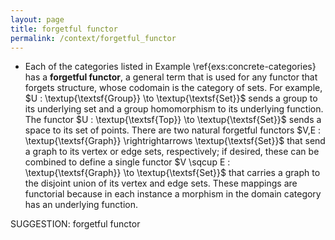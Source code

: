 ```yaml
---
layout: page
title: forgetful functor
permalink: /context/forgetful_functor
---
```

-  Each of the categories listed in Example \ref{exs:concrete-categories} has a **forgetful functor**, a general term that is used for any functor that forgets structure, whose codomain is the category of sets. For example, $U : \textup{\textsf{Group}} \to \textup{\textsf{Set}}$ sends a group to its underlying set and a group homomorphism to its underlying function. The functor $U : \textup{\textsf{Top}} \to \textup{\textsf{Set}}$ sends a space to its set of points. There are two natural forgetful functors $V,E : \textup{\textsf{Graph}} \rightrightarrows \textup{\textsf{Set}}$ that send a graph to its vertex or edge sets, respectively; if desired, these can be combined to define a single functor $V \sqcup E : \textup{\textsf{Graph}} \to \textup{\textsf{Set}}$ that carries a graph to the disjoint union of its vertex and edge sets. These mappings are functorial because in each instance a morphism in the domain category has an underlying function.

SUGGESTION: forgetful functor